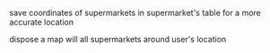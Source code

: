 
save coordinates of supermarkets in supermarket's table for a more accurate location

dispose a map will all supermarkets around user's location